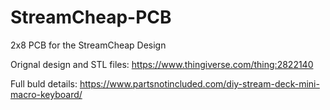 # StreamCheap-PCB
2x8 PCB for the StreamCheap Design

Orignal design and STL files: https://www.thingiverse.com/thing:2822140

Full buld details: https://www.partsnotincluded.com/diy-stream-deck-mini-macro-keyboard/
